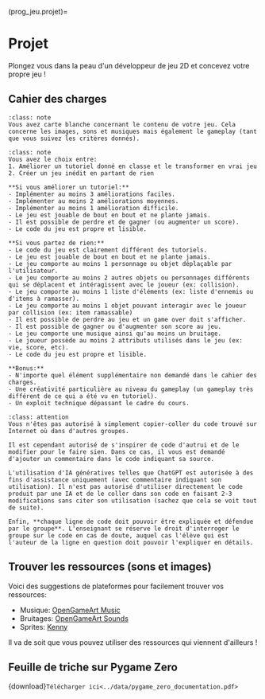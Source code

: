 (prog_jeu.projet)=

# Projet

Plongez vous dans la peau d'un développeur de jeu 2D et concevez votre propre jeu !

## Cahier des charges

```{admonition} Liberté et créativité
:class: note
Vous avez carte blanche concernant le contenu de votre jeu. Cela concerne les images, sons et musiques mais également le gameplay (tant que vous suivez les critères donnés).
```

```{admonition} Critères à respecter:
:class: note
Vous avez le choix entre:
1. Améliorer un tutoriel donné en classe et le transformer en vrai jeu
2. Créer un jeu inédit en partant de rien

**Si vous améliorer un tutoriel:**
- Implémenter au moins 3 améliorations faciles.
- Implémenter au moins 2 améliorations moyennes.
- Implémenter au moins 1 amélioration difficile.
- Le jeu est jouable de bout en bout et ne plante jamais.
- Il est possible de perdre et de gagner (ou augmenter un score).
- Le code du jeu est propre et lisible.

**Si vous partez de rien:**
- Le code du jeu est clairement différent des tutoriels.
- Le jeu est jouable de bout en bout et ne plante jamais.
- Le jeu comporte au moins 1 personnage ou objet déplaçable par l'utilisateur.
- Le jeu comporte au moins 2 autres objets ou personnages différents qui se déplacent et intéragissent avec le joueur (ex: collision).
- Le jeu comporte au moins 1 liste d'éléments (ex: liste d'ennemis ou d'items à ramasser).
- Le jeu comporte au moins 1 objet pouvant interagir avec le joueur par collision (ex: item ramassable)
- Il est possible de perdre au jeu et un game over doit s'afficher.
- Il est possible de gagner ou d'augmenter son score au jeu.
- Le jeu comporte une musique ainsi qu'au moins un bruitage.
- Le joueur possède au moins 2 attributs utilisés dans le jeu (ex: vie, score, etc).
- Le code du jeu est propre et lisible.

**Bonus:**
- N'importe quel élément supplémentaire non demandé dans le cahier des charges.
- Une créativité particulière au niveau du gameplay (un gameplay très différent de ce qui a été vu en tutoriel).
- Un exploit technique dépassant le cadre du cours.
```

```{admonition} Plagiat et tricherie
:class: attention
Vous n'êtes pas autorisé à simplement copier-coller du code trouvé sur Internet où dans d'autres groupes.

Il est cependant autorisé de s'inspirer de code d'autrui et de le modifier pour le faire sien. Dans ce cas, il vous est demandé d'ajouter un commentaire dans le code indiquant sa source.

L'utilisation d'IA génératives telles que ChatGPT est autorisée à des fins d'assistance uniquement (avec commentaire indiquant son utilisation). Il n'est pas autorisé d'utiliser directement le code produit par une IA et de le coller dans son code en faisant 2-3 modifications sans citer son utilisation (sachez que cela se voit tout de suite).

Enfin, **chaque ligne de code doit pouvoir être expliquée et défendue par le groupe**. L'enseignant se réserve le droit d'interroger le groupe sur le code en cas de doute, auquel cas l'élève qui est l'auteur de la ligne en question doit pouvoir l'expliquer en détails.
```

## Trouver les ressources (sons et images)

Voici des suggestions de plateformes pour facilement trouver vos ressources:

- Musique: <a href="https://opengameart.org/art-search-advanced?keys=&field_art_type_tid%5B%5D=12&sort_by=count&sort_order=DESC" target="_blank">OpenGameArt Music</a>
- Bruitages: <a href="https://opengameart.org/art-search-advanced?keys=&field_art_type_tid%5B0%5D=13&sort_by=count&sort_order=DESC&page=4" target="_blank">OpenGameArt Sounds</a>
- Sprites: <a href="https://kenney.nl/assets" target="_blank">Kenny</a>

Il va de soit que vous pouvez utiliser des ressources qui viennent d'ailleurs !

## Feuille de triche sur Pygame Zero

{download}`Télécharger ici<../data/pygame_zero_documentation.pdf>`
